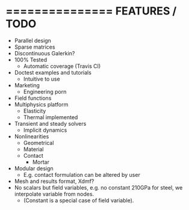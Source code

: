 ===============
FEATURES / TODO
===============

- Parallel design
- Sparse matrices
- Discontinuous Galerkin?
- 100% Tested
  - Automatic coverage (Travis CI)
- Doctest examples and tutorials
  - Intuitive to use
- Marketing
  - Engineering porn
- Field functions
- Multiphysics platform
  - Elasticity
  - Thermal implemented
- Transient and steady solvers
  - Implicit dynamics
- Nonlinearities
  - Geometrical
  - Material
  - Contact
    - Mortar
- Modular design
  - E.g. contact formulation can be altered by user
- Mesh and results format, Xdmf?
- No scalars but field variables, e.g. no constant 210GPa for steel, we interpolate variable from nodes.
  - (Constant is a special case of field variable).